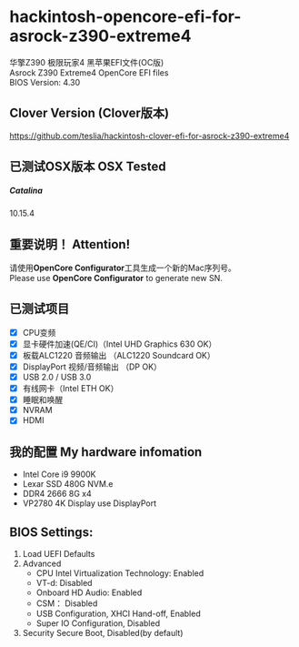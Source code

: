 # hackintosh-opencore-efi-for-asrock-z390-extreme4
华擎Z390 极限玩家4 黑苹果EFI文件(OC版)    
Asrock Z390 Extreme4 OpenCore EFI files    
BIOS Version: 4.30     

## Clover Version (Clover版本)
https://github.com/teslia/hackintosh-clover-efi-for-asrock-z390-extreme4

## 已测试OSX版本 OSX Tested   
##### Catalina    
10.15.4    

## 重要说明！ Attention!
请使用**OpenCore Configurator**工具生成一个新的Mac序列号。       
Please use **OpenCore Configurator** to generate new SN.

## 已测试项目
- [x] CPU变频
- [x] 显卡硬件加速(QE/CI)（Intel UHD Graphics 630 OK）
- [x] 板载ALC1220 音频输出  （ALC1220 Soundcard OK）
- [x] DisplayPort 视频/音频输出 （DP OK）
- [x] USB 2.0 / USB 3.0
- [x] 有线网卡（Intel ETH OK）
- [x] 睡眠和唤醒
- [x] NVRAM
- [x] HDMI

## 我的配置 My hardware infomation
- Intel Core i9 9900K
- Lexar SSD 480G NVM.e
- DDR4 2666 8G x4 
- VP2780 4K Display use DisplayPort

## BIOS Settings:	
1. Load UEFI Defaults	
2. Advanced	
    - CPU Intel Virtualization Technology: Enabled	 
    - VT-d: Disabled	
    - Onboard HD Audio: Enabled	
    - CSM： Disabled
    - USB Configuration, XHCI Hand-off, Enabled	
    - Super IO Configuration, Disabled	
3. Security	
Secure Boot, Disabled(by default)	
